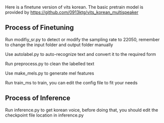 Here is a finetune version of vits korean. The basic pretrain model is provided by https://github.com/0913ktg/vits_korean_multispeaker

## Process of Finetuning

Run modifiy_sr.py to detect or modify the sampling rate to 22050, remember to change the input folder and output folder manually

Use autolabel.py to auto-recognize text and convert it to the required form

Run preprocess.py to clean the labelled text

Use make_mels.py to generate mel features

Run train_ms to train, you can edit the config file to fit your needs


## Process of Inference

Run inference.py to get korean voice, before doing that, you should edit the checkpoint file location in inference.py
